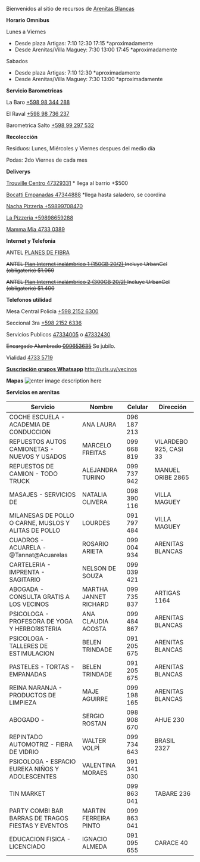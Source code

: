 Bienvenidos al sitio de recursos de [Arenitas Blancas](https://es.wikipedia.org/wiki/Arenitas_Blancas)


**Horario Omnibus**

Lunes a Viernes
- Desde plaza Artigas: 7:10  12:30  17:15  *aproximadamente
- Desde Arenitas/Villa Maguey: 7:30  13:00  17:45 *aproximadamente

Sabados
- Desde plaza Artigas: 7:10  12:30  *aproximadamente
- Desde Arenitas/Villa Maguey: 7:30  13:00 *aproximadamente


**Servicio Barometricas**

La Baro [+598 98 344 288](tel//+59898344288)

El Raval [+598 98 736 237‬](tel://+59898736237‬)

Barometrica Salto [+598 99 297 532‬](tel://+59899297532‬)


**Recolección**

Residuos: Lunes, Miércoles y Viernes despues del medio día

Podas: 2do Viernes de cada mes

**Deliverys**

 [Trouville Centro 47329331](tel://47329331)  * llega al barrio +$500

 [Bocatti Empanadas 47344888](tel://47344888)  *llega hasta saladero, se coordina
 
 [Nacha Pizzeria +59899708470](tel://+59899708470) 
 
 [La Pizzeria +59898659288](tel://+59898659288)
 
 [Mamma Mia 4733 0389](tel://47330389)
 
**Internet y Telefonia**

ANTEL [PLANES DE FIBRA](https://tienda.antel.com.uy/categoria/internet/hogar/planos)

~~ANTEL [Plan Internet inalámbrico 1 (150GB 20/2) ](https://tienda.antel.com.uy/plan/mdm:prdoff:id:3344) Incluye UrbanCel (obligatorio) $1.060~~

~~ANTEL [Plan Internet inalámbrico 2 (300GB 20/2) ](https://tienda.antel.com.uy/plan/mdm:prdoff:id:3345) Incluye UrbanCel (obligatorio) $1.400~~

**Telefonos utilidad**

Mesa Central Policia [+598 2152 6300‬](tel://+59821526300)

Seccional 3ra [+598 2152 6336‬](tel://+59821526336)

Servicios Publicos [47334005](tel://47334005) o [47332430](tel://47332430) 

~~Encargado Alumbrado [099653635](tel://+59899653635)~~ Se jubilo.

Vialidad [4733 5719](tel://47335719)

[**Suscripción grupos Whatsapp**](http://urls.uy/vecinos)  http://urls.uy/vecinos

**Mapas**
![enter image description here](http://1.bp.blogspot.com/-d_KKneXYtkU/T8yRo3hssVI/AAAAAAAAAAs/pblC8MBYZwg/s1600/ab_nomenclador.jpg)

**Servicios en arenitas**

| Servicio                                            | Nombre               | Celular     | Dirección               |
|-----------------------------------------------------|----------------------|-------------|-------------------------|
| COCHE ESCUELA - ACADEMIA DE CONDUCCION              | ANA LAURA            | 096 187 213 |                         |
| REPUESTOS AUTOS CAMIONETAS - NUEVOS Y USADOS        | MARCELO FREITAS      | 099 668 819 | VILARDEBO 925, CASI 33  |
| REPUESTOS DE CAMION - TODO TRUCK                    | ALEJANDRA TURINO     | 099 737 942 | MANUEL ORIBE 2865       |
| MASAJES - SERVICIOS DE                              | NATALIA OLIVERA      | 098 390 116 | VILLA MAGUEY            |
| MILANESAS DE POLLO O CARNE, MUSLOS Y ALITAS DE POLLO| LOURDES              | 091 797 484 | VILLA MAGUEY            |
| CUADROS - ACUARELA - @Tannat@Acuarelas              | ROSARIO ARIETA       | 099 004 934 | ARENITAS BLANCAS        |
| CARTELERIA - IMPRENTA - SAGITARIO                   | NELSON DE SOUZA      | 099 039 421 |                         |
| ABOGADA - CONSULTA GRATIS A LOS VECINOS             | MARTHA JANNET RICHARD| 099 735 837 | ARTIGAS 1164            |
| PSICOLOGA - PROFESORA DE YOGA Y HERBORISTERIA       | ANA CLAUDIA ACOSTA   | 099 484 867 | ARENITAS BLANCAS        |
| PSICOLOGA - TALLERES DE ESTIMULACION                | BELEN TRINDADE       | 091 205 675 | ARENITAS BLANCAS        |
| PASTELES - TORTAS - EMPANADAS                       | BELEN TRINDADE       | 091 205 675 | ARENITAS BLANCAS        |
| REINA NARANJA - PRODUCTOS DE LIMPIEZA               | MAJE AGUIRRE         | 099 198 165 | ARENITAS BLANCAS        |
| ABOGADO -                                           | SERGIO ROSTAN        | 098 908 670 | AHUE 230                |
| REPINTADO AUTOMOTRIZ - FIBRA DE VIDRIO              | WALTER VOLPÌ         | 099 734 643 | BRASIL 2327             |
| PSICOLOGA - ESPACIO EUREKA NIÑOS Y ADOLESCENTES     | VALENTINA MORAES     | 091 341 030 |                         |
| TIN MARKET                                          |                      | 099 863 041 | TABARE 236              |
| PARTY COMBI BAR  BARRAS DE TRAGOS FIESTAS Y EVENTOS | MARTIN FERREIRA PINTO| 099 863 041 |                         |
| EDUCACION FISICA - LICENCIADO                       | IGNACIO ALMEDA       | 091 095 655 | CARACE 40               |
